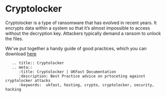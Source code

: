 # Cryptolocker

Cryptolocker is a type of ransomware that has evolved in recent years. It encrypts data within a system so that it’s almost impossible to access without the decryption key. Attackers typically demand a ransom to unlock the files.

We've put together a handy guide of good practices, which you can download [here](https://pdf.ukfast.co.uk/cryptolocker.pdf)

```eval_rst
   .. title:: Cryptolocker
   .. meta::
      :title: Cryptolocker | UKFast Documentation
      :description: Best Practice advice on prtoceting against cryptolocker attacks
      :keywords:  ukfast, hosting, crypto, cryptolocker, security, hacking
```
